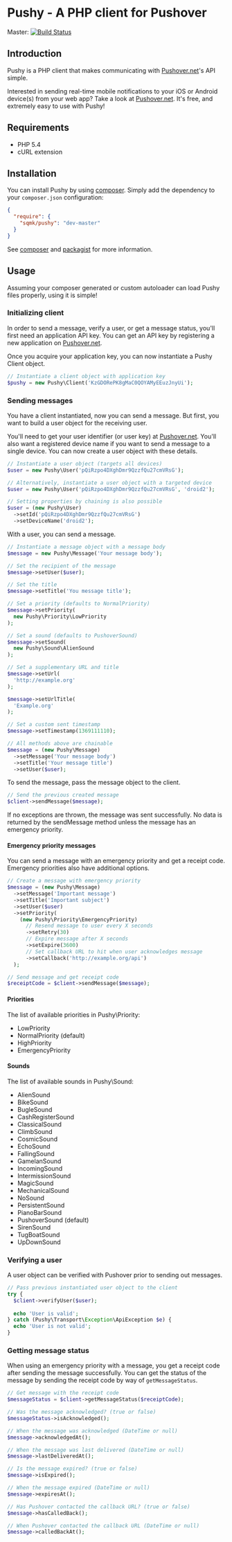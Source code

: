 # Pushy - A PHP client for Pushover

Master: [![Build Status](https://travis-ci.org/sqmk/Pushy.png?branch=master)](https://travis-ci.org/sqmk/Pushy)

## Introduction

Pushy is a PHP client that makes communicating with [Pushover.net](https://pushover.net)'s API simple.

Interested in sending real-time mobile notifications to your iOS or Android device(s) from your web app? Take a look at [Pushover.net](https://pushover.net). It's free, and extremely easy to use with Pushy!

## Requirements

- PHP 5.4
- cURL extension

## Installation

You can install Pushy by using [composer](http://getcomposer.org). Simply add the dependency to your `composer.json` configuration:

```json
{
  "require": {
    "sqmk/pushy": "dev-master"
  }
}
```

See [composer](http://getcomposer.org) and [packagist](https://packagist.org)  for more information.

## Usage

Assuming your composer generated or custom autoloader can load Pushy files properly, using it is simple!

### Initializing client

In order to send a message, verify a user, or get a message status, you'll first need an application API key. You can get an API key by registering a new application on [Pushover.net](https://pushover.net).

Once you acquire your application key, you can now instantiate a Pushy Client object.

```php
// Instantiate a client object with application key
$pushy = new Pushy\Client('KzGDORePK8gMaC0QOYAMyEEuzJnyUi');
```

### Sending messages

You have a client instantiated, now you can send a message. But first, you want to build a user object for the receiving user.

You'll need to get your user identifier (or user key) at [Pushover.net](https://pushover.net). You'll also want a registered device name if you want to send a message to a single device. You can now create a user object with these details.

```php
// Instantiate a user object (targets all devices)
$user = new Pushy\User('pQiRzpo4DXghDmr9QzzfQu27cmVRsG');

// Alternatively, instantiate a user object with a targeted device
$user = new Pushy\User('pQiRzpo4DXghDmr9QzzfQu27cmVRsG', 'droid2');

// Setting properties by chaining is also possible
$user = (new Pushy\User)
  ->setId('pQiRzpo4DXghDmr9QzzfQu27cmVRsG')
  ->setDeviceName('droid2');
```

With a user, you can send a message.

```php
// Instantiate a message object with a message body
$message = new Pushy\Message('Your message body');

// Set the recipient of the message
$message->setUser($user);

// Set the title
$message->setTitle('You message title');

// Set a priority (defaults to NormalPriority)
$message->setPriority(
  new Pushy\Priority\LowPriority
);

// Set a sound (defaults to PushoverSound)
$message->setSound(
  new Pushy\Sound\AlienSound
);

// Set a supplementary URL and title
$message->setUrl(
  'http://example.org'
);

$message->setUrlTitle(
  'Example.org'
);

// Set a custom sent timestamp
$message->setTimestamp(1369111110);

// All methods above are chainable
$message = (new Pushy\Message)
  ->setMessage('Your message body')
  ->setTitle('Your message title')
  ->setUser($user);
```

To send the message, pass the message object to the client.

```php
// Send the previous created message
$client->sendMessage($message);
```

If no exceptions are thrown, the message was sent successfully. No data is returned by the sendMessage method unless the message has an emergency priority.

#### Emergency priority messages

You can send a message with an emergency priority and get a receipt code. Emergency priorities also have additional options.

```php
// Create a message with emergency priority
$message = (new Pushy\Message)
  ->setMessage('Important message')
  ->setTitle('Important subject')
  ->setUser($user)
  ->setPriority(
    (new Pushy\Priority\EmergencyPriority)
      // Resend message to user every X seconds
      ->setRetry(30)
      // Expire message after X seconds
      ->setExpire(3600)
      // Set callback URL to hit when user acknowledges message
      ->setCallback('http://example.org/api')
  );

// Send message and get receipt code
$receiptCode = $client->sendMessage($message);
```

#### Priorities

The list of available priorities in Pushy\Priority:
- LowPriority
- NormalPriority (default)
- HighPriority
- EmergencyPriority

#### Sounds

The list of available sounds in Pushy\Sound:
- AlienSound
- BikeSound
- BugleSound
- CashRegisterSound
- ClassicalSound
- ClimbSound
- CosmicSound
- EchoSound
- FallingSound
- GamelanSound
- IncomingSound
- IntermissionSound
- MagicSound
- MechanicalSound
- NoSound
- PersistentSound
- PianoBarSound
- PushoverSound (default)
- SirenSound
- TugBoatSound
- UpDownSound

### Verifying a user

A user object can be verified with Pushover prior to sending out messages.

```php
// Pass previous instantiated user object to the client
try {
  $client->verifyUser($user);
  
  echo 'User is valid';
} catch (Pushy\Transport\Exception\ApiException $e) {
  echo 'User is not valid';
}
```

### Getting message status

When using an emergency priority with a message, you get a receipt code after sending the message successfully. You can get the status of the message by sending the receipt code by way of `getMessageStatus`.

```php
// Get message with the receipt code
$messageStatus = $client->getMessageStatus($receiptCode);

// Was the message acknowledged? (true or false)
$messageStatus->isAcknowledged();

// When the message was acknowledged (DateTime or null)
$message->acknowledgedAt();

// When the message was last delivered (DateTime or null)
$message->lastDeliveredAt();

// Is the message expired? (true or false)
$message->isExpired();

// When the message expired (DateTime or null)
$message->expiresAt();

// Has Pushover contacted the callback URL? (true or false)
$message->hasCalledBack();

// When Pushover contacted the callback URL (DateTime or null)
$message->calledBackAt();
```
